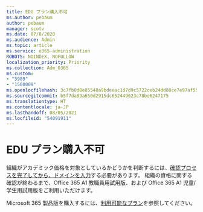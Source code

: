```yaml
---
title: EDU プラン購入不可
ms.author: pebaum
author: pebaum
manager: scotv
ms.date: 07/8/2020
ms.audience: Admin
ms.topic: article
ms.service: o365-administration
ROBOTS: NOINDEX, NOFOLLOW
localization_priority: Priority
ms.collection: Adm_O365
ms.custom:
- "5989"
- "1500009"
ms.openlocfilehash: 3c7fb0d8e85548a9bdeeac1d7d9c5722ceb24dd88ce7e97af55a2c38484f3bc2
ms.sourcegitcommit: b5f7da89a650d2915dc652449623c78be6247175
ms.translationtype: HT
ms.contentlocale: ja-JP
ms.lasthandoff: 08/05/2021
ms.locfileid: "54091911"
---
```

# <a name="unable-to-purchase-edu-offer"></a>EDU プラン購入不可

組織がアカデミック価格を対象としているかどうかを判断するには、[確認プロセスを完了してから、ドメインを入力](https://admin.microsoft.com/Adminportal#/Domains/SOWizard)する必要があります。 組織の資格に関する確認が終わるまで、Office 365 A1 教職員用試用版、および Office 365 A1 児童/学生用試用版をご利用いただけます。

Microsoft 365 製品版を購入するには、[利用可能なプラン](https://go.microsoft.com/fwlink/p/?linkid=868433)を参照してください。